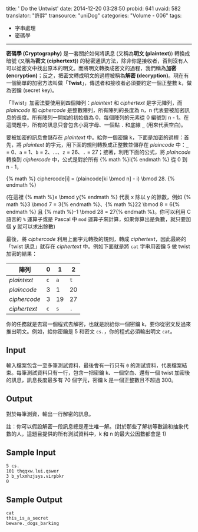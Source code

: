 title: ' Do the Untwist'
date: 2014-12-20 03:28:50
probid: 641
uvaid: 582
translator: "許胖"
transource: "uniDog"
categories: "Volume - 006"
tags:
- 字串處理
- 密碼學
---

**密碼學 (Cryptography)** 是一套關於如何將訊息 (又稱為**明文 (plaintext)**) 轉換成暗號 (又稱為**密文 (ciphertext)**) 的秘密通訊方法，除非你是接收者，否則沒有人可以從密文中找出原本的明文。而將明文轉換成密文的過程，我們稱為**加密 (encryption)**；反之，把密文轉成明文的過程被稱為**解密 (decryption)**。現在有一個簡單的加密方法叫做「**Twist**」，傳送者和接收者必須要約定一個正整數 k，做為密鑰 (secret key)。

「Twist」加密法要使用到四個陣列：*plaintext* 和 *ciphertext* 是字元陣列，而 *plaincode* 和 *ciphercode* 是整數陣列，所有陣列的長度為 n，n 代表要被加密訊息的長度。所有陣列一開始的初始值為 0，每個陣列的元素從 0 編號到 n - 1。在這問題中，所有的訊息只會包含小寫字母、一個點 `.` 和底線 `_` (用來代表空白)。

要被加密的訊息會儲存在 *plaintext* 中。給你一個密鑰 k，下面是加密的過程：首先，將 *plaintext* 的字元，用下面的規則轉換成正整數並儲存在 *plaincode* 中：`_` = 0、`a` = 1、`b` = 2、...、`z` = 26、`.` = 27；接著，利用下面的公式，將 *plaincode* 轉換到 *ciphercode* 中，公式是對於所有 {% math %}i{% endmath %} 從 0 到 n - 1，

{% math %}
ciphercode[i] = (plaincode[ki \bmod n] - i) \bmod 28.
{% endmath %}

(在這裡 {% math %}x \bmod y{% endmath %} 代表 x 除以 y 的餘數，例如 {% math %}3 \bmod 7 = 3{% endmath %}、{% math %}22 \bmod 8 = 6{% endmath %} 且 {% math %}-1 \bmod 28 = 27{% endmath %}。你可以利用 C 語言的 `%` 運算子或是 Pascal 中 `mod` 運算子來計算，如果你算出是負數，就只要加個 **y** 就可以求出餘數)

最後，將 *ciphercode* 利用上面字元轉換的規則，轉成 *ciphertext*，因此最終的「twist 訊息」就存在 *ciphertext* 中。例如下面就是將 `cat` 字串用密鑰 5 做 twist 加密的結果：

陣列         |  0  |  1  |  2
-------------|-----|-----|----
*plaintext*  | `c` | `a` | `t`
*plaincode*  |  3  |  1  | 20
*ciphercode* |  3  | 19  | 27
*ciphertext* | `c` | `s` | `.`

你的任務就是去寫一個程式去解密，也就是說給你一個密鑰 k，要你從密文反過來推出明文。例如，給你密鑰是 5 和密文 `cs.`，你的程式必須輸出明文 `cat`。

## Input ##

輸入檔案包含一至多筆測試資料，最後會有一行只有 `0` 的測試資料，代表檔案結束。每筆測試資料只有一行，包含一把密鑰 k、一個空白、還有一個 twist 加密後的訊息，訊息長度最多有 70 個字元，密鑰 k 是一個正整數且不超過 300。

## Output ##

對於每筆測資，輸出一行解密的訊息。

註：你可以假設解密一段訊息總是產生唯一解。(對於那些了解初等數論和抽象代數的人，這題目提供的所有測試資料中，k 和 n 的最大公因數都會是 1)

## Sample Input ##

	5 cs.
	101 thqqxw.lui.qswer
	3 b_ylxmhzjsys.virpbkr
	0

## Sample Output ##

	cat
	this_is_a_secret
	beware._dogs_barking
